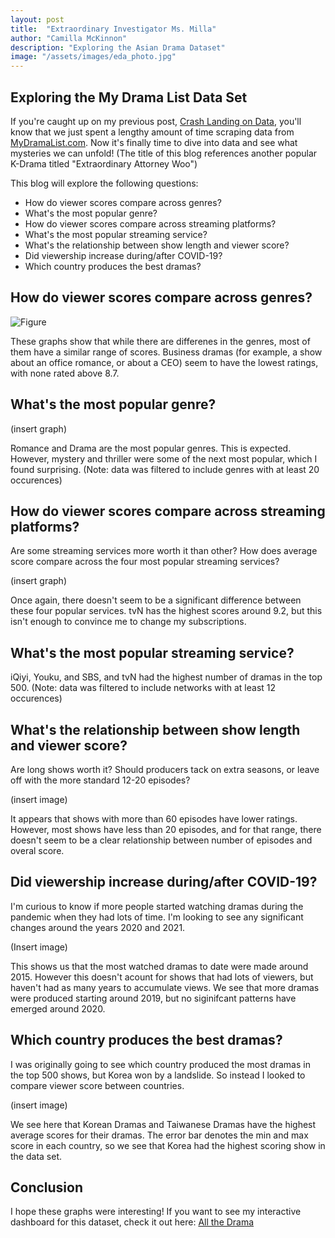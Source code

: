 ```yaml
---
layout: post
title:  "Extraordinary Investigator Ms. Milla"
author: "Camilla McKinnon"
description: "Exploring the Asian Drama Dataset"
image: "/assets/images/eda_photo.jpg"
--- 
```


## Exploring the My Drama List Data Set

If you're caught up on my previous post, <a href="https://camilla47.github.io/2023/12/09/data-collect.html" target="_blank">Crash Landing on Data</a>, you'll know that we just spent a lengthy amount of time scraping data from <a href="https://mydramalist.com/" target="_blank">MyDramaList.com</a>. Now it's finally time to dive into data and see what mysteries we can unfold!
(The title of this blog references another popular K-Drama titled "Extraordinary Attorney Woo")

This blog will explore the following questions:
* How do viewer scores compare across genres?
* What's the most popular genre?
* How do viewer scores compare across streaming platforms?
* What's the most popular streaming service?
* What's the relationship between show length and viewer score?
* Did viewership increase during/after COVID-19?
* Which country produces the best dramas?

## How do viewer scores compare across genres?

![Figure]({{site.url}}/{{site.baseurl}}/assets/images/genre_vs_score.png)

These graphs show that while there are differenes in the genres, most of them have a similar range of scores. Business dramas (for example, a show about an office romance, or about a CEO) seem to have the lowest ratings, with none rated above 8.7.

## What's the most popular genre?

(insert graph)

Romance and Drama are the most popular genres. This is expected. However, mystery and thriller were some of the next most popular, which I found surprising. (Note: data was filtered to include genres with at least 20 occurences)

## How do viewer scores compare across streaming platforms?

Are some streaming services more worth it than other? How does average score compare across the four most popular streaming services?

(insert graph)

Once again, there doesn't seem to be a significant difference between these four popular services. tvN has the highest scores around 9.2, but this isn't enough to convince me to change my subscriptions.

## What's the most popular streaming service?

iQiyi, Youku, and SBS, and tvN had the highest number of dramas in the top 500. (Note: data was filtered to include networks with at least 12 occurences)

## What's the relationship between show length and viewer score?

Are long shows worth it? Should producers tack on extra seasons, or leave off with the more standard 12-20 episodes?

(insert image)

It appears that shows with more than 60 episodes have lower ratings. However, most shows have less than 20 episodes, and for that range, there doesn't seem to be a clear relationship between number of episodes and overal score.

## Did viewership increase during/after COVID-19?

I'm curious to know if more people started watching dramas during the pandemic when they had lots of time. I'm looking to see any significant changes around the years 2020 and 2021.

(Insert image)

This shows us that the most watched dramas to date were made around 2015. However this doesn't acount for shows that had lots of viewers, but haven't had as many years to accumulate views. We see that more dramas were produced starting around 2019, but no siginifcant patterns have emerged around 2020. 

## Which country produces the best dramas?

I was originally going to see which country produced the most dramas in the top 500 shows, but Korea won by a landslide. So instead I looked to compare viewer score between countries.

(insert image)

We see here that Korean Dramas and Taiwanese Dramas have the highest average scores for their dramas. The error bar denotes the min and max score in each country, so we see that Korea had the highest scoring show in the data set.

## Conclusion

I hope these graphs were interesting! If you want to see my interactive dashboard for this dataset, check it out here: <a href="https://explore-mdl.streamlit.app/" target="_blank">All the Drama</a>
